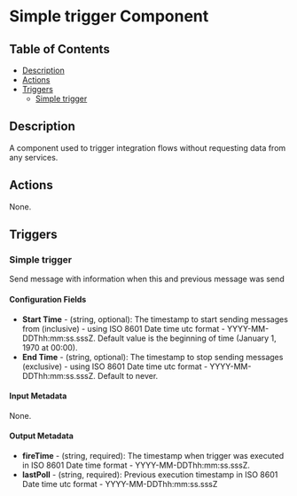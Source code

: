 # Simple trigger Component

## Table of Contents

* [Description](#description)
* [Actions](#actions) 
* [Triggers](#triggers) 
  * [Simple trigger](#simple-trigger)

## Description

A component used to trigger integration flows without requesting data from any services.

## Actions

None.

## Triggers 

### Simple trigger

Send message with information when this and previous message was send

#### Configuration Fields
* **Start Time** - (string, optional): The timestamp to start sending messages from (inclusive) - using ISO 8601 Date time utc format - YYYY-MM-DDThh:mm:ss.sssZ. Default value is the beginning of time (January 1, 1970 at 00:00).
* **End Time** - (string, optional): The timestamp to stop sending messages (exclusive) - using ISO 8601 Date time utc format - YYYY-MM-DDThh:mm:ss.sssZ. Default to never.


#### Input Metadata

None.

#### Output Metadata

* **fireTime** - (string, required): The timestamp when trigger was executed in ISO 8601 Date time format - YYYY-MM-DDThh:mm:ss.sssZ.
* **lastPoll** - (string, required): Previous execution timestamp in ISO 8601 Date time utc format - YYYY-MM-DDThh:mm:ss.sssZ
